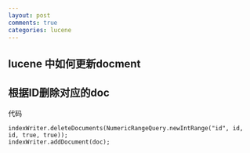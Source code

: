 ```yaml
---
layout: post
comments: true
categories: lucene
---
```

## lucene 中如何更新docment

## 根据ID删除对应的doc

代码

	indexWriter.deleteDocuments(NumericRangeQuery.newIntRange("id", id, id, true, true));
	indexWriter.addDocument(doc);


